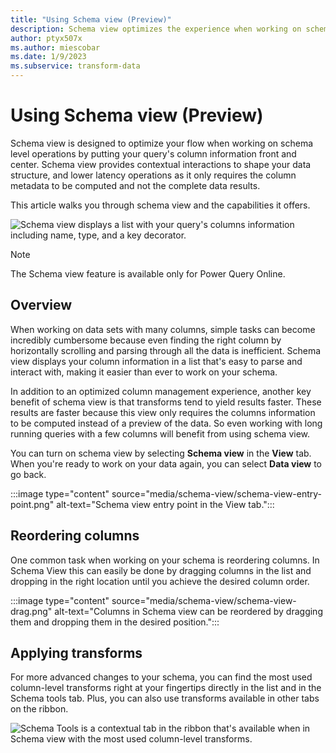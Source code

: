 ```yaml
---
title: "Using Schema view (Preview)"
description: Schema view optimizes the experience when working on schema-related data operations
author: ptyx507x
ms.author: miescobar
ms.date: 1/9/2023
ms.subservice: transform-data
---
```


# Using Schema view (Preview)

Schema view is designed to optimize your flow when working on schema level operations by putting your query's column information front and center. Schema view provides contextual interactions to shape your data structure, and lower latency operations as it only requires the column metadata to be computed and not the complete data results.

This article walks you through schema view and the capabilities it offers.

![Schema view displays a list with your query's columns information including name, type, and a key decorator.](media/schema-view/schema-view-overview.png)

> [!NOTE]
> The Schema view feature is available only for Power Query Online.

## Overview

When working on data sets with many columns, simple tasks can become incredibly cumbersome because even finding the right column by horizontally scrolling and parsing through all the data is inefficient. Schema view displays your column information in a list that's easy to parse and interact with, making it easier than ever to work on your schema.

In addition to an optimized column management experience, another key benefit of schema view is that transforms tend to yield results faster. These results are faster because this view only requires the columns information to be computed instead of a preview of the data. So even working with long running queries with a few columns will benefit from using schema view.

You can turn on schema view by selecting **Schema view** in the **View** tab. When you're ready to work on your data again, you can select **Data view** to go back.

:::image type="content" source="media/schema-view/schema-view-entry-point.png" alt-text="Schema view entry point in the View tab.":::

## Reordering columns

One common task when working on your schema is reordering columns. In Schema View this can easily be done by dragging columns in the list and dropping in the right location until you achieve the desired column order.

:::image type="content" source="media/schema-view/schema-view-drag.png" alt-text="Columns in Schema view can be reordered by dragging them and dropping them in the desired position.":::

## Applying transforms

For more advanced changes to your schema, you can find the most used column-level transforms right at your fingertips directly in the list and in the Schema tools tab. Plus, you can also use transforms available in other tabs on the ribbon.

![Schema Tools is a contextual tab in the ribbon that's available when in Schema view with the most used column-level transforms.](media/schema-view/schema-tools.png)
